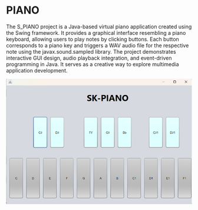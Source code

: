 # PIANO
The S_PIANO project is a Java-based virtual piano application created using the Swing framework. It provides a graphical interface resembling a piano keyboard, allowing users to play notes by clicking buttons. Each button corresponds to a piano key and triggers a WAV audio file for the respective note using the javax.sound.sampled library. The project demonstrates interactive GUI design, audio playback integration, and event-driven programming in Java. It serves as a creative way to explore multimedia application development.

![image alt](https://github.com/shamimkhan8134/PIANO/blob/main/Screenshot%202024-12-01%20233346.png)

